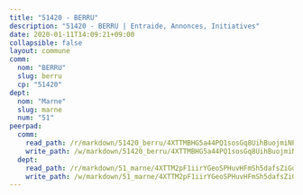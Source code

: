 ```yaml
---
title: "51420 - BERRU"
description: "51420 - BERRU | Entraide, Annonces, Initiatives"
date: 2020-01-11T14:09:21+09:00
collapsible: false
layout: commune
comm:
  nom: "BERRU"
  slug: berru
  cp: "51420"
dept:
  nom: "Marne"
  slug: marne
  num: "51"
peerpad:
  comm:
    read_path: /r/markdown/51420_berru/4XTTMBHG5a44PQ1sosGq8UihBuojmiNPbCkd26t3J2L6n3RXt
    write_path: /w/markdown/51420_berru/4XTTMBHG5a44PQ1sosGq8UihBuojmiNPbCkd26t3J2L6n3RXt-K3TgUJ4YNg8tq17RNr4cMpxHuWYsx3H8wMaP7wgLW77JEVNy8EGki1ktDrk44hBfhwQE9aRvsGJw6uRWWDKpEhUpvksrHRgRWopmAo6uwcyxUgsvkacbpXhjpGYV6486sUzgHRd8
  dept:
    read_path: /r/markdown/51_marne/4XTTM2pF1iirYGeoSPHuvHFmSh5dafsZiGuDVqApNYr9W2doe
    write_path: /w/markdown/51_marne/4XTTM2pF1iirYGeoSPHuvHFmSh5dafsZiGuDVqApNYr9W2doe-K3TgV7EpXmd75L5pz6aUTALihWsFeiubyposyfPgz6DbQby3ZQF3gNXaGqeRVGevfRz46yND7Y8QkCv5VozWFj5shZbEokjWNQrdmmsAHCxzuLQj5kuinh4kCdsefHKLdp7xhUwa
---
```


